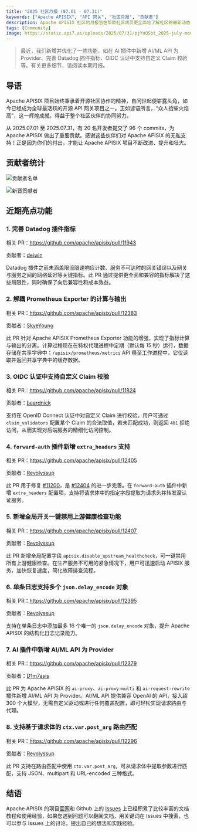 ```yaml
---
title: "2025 社区月报 (07.01 - 07.31)"
keywords: ["Apache APISIX", "API 网关", "社区月报", "贡献者"]
description: Apache APISIX 社区的月报旨在帮助社区成员更全面地了解社区的最新动态，方便大家参与到 Apache APISIX 社区中来。
tags: [Community]
image: https://static.api7.ai/uploads/2025/07/31/pjYuOSbt_2025-july-monthly-report-cover-cn.webp
---
```


> 最近，我们新增并优化了一些功能，如在 AI 插件中新增 AI/ML API 为 Provider、完善 Datadog 插件指标、OIDC 认证中支持自定义 Claim 校验等。有关更多细节，请阅读本期月报。

<!--truncate-->

## 导语

Apache APISIX 项目始终秉承着开源社区协作的精神，自问世起便崭露头角，如今已经成为全球最活跃的开源 API 网关项目之一。正如谚语所言，“众人拾柴火焰高”，这一辉煌成就，得益于整个社区伙伴的协同努力。

从 2025.07.01 至 2025.07.31，有 20 名开发者提交了 96 个 commits，为 Apache APISIX 做出了重要贡献。感谢这些伙伴们对 Apache APISIX 的无私支持！正是因为你们的付出，才能让 Apache APISIX 项目不断改进、提升和壮大。

## 贡献者统计

![贡献者名单](https://static.api7.ai/uploads/2025/07/31/QnqX7l1o_2025-july-contributor-list.webp)

![新晋贡献者](https://static.api7.ai/uploads/2025/07/31/7dQAgNIT_2025-july-new-contributors.webp)

## 近期亮点功能

### 1. 完善 Datadog 插件指标

相关 PR：https://github.com/apache/apisix/pull/11943

贡献者：[deiwin](https://github.com/deiwin)

Datadog 插件之前未涵盖限流限速响应计数、服务不可达时的网关错误以及网关与服务之间的网络延迟等关键指标。此 PR 通过提供更全面和兼容的指标解决了这些局限性，同时确保了向后兼容性和成本效益。

### 2. 解耦 Prometheus Exporter 的计算与输出

相关 PR：https://github.com/apache/apisix/pull/12383

贡献者：[SkyeYoung](https://github.com/SkyeYoung)

此 PR 针对 Apache APISIX Prometheus Exporter 功能的增强，实现了指标计算与输出的分离。计算过程现在在特权代理进程中定期（默认每 15 秒）运行，数据存储在共享字典中；`/apisix/prometheus/metrics` API 移至工作进程中，它仅读取并返回共享字典中的缓存数据。

### 3. OIDC 认证中支持自定义 Claim 校验

相关 PR：https://github.com/apache/apisix/pull/11824

贡献者：[beardnick](https://github.com/beardnick)

支持在 OpenID Connect 认证中对自定义 Claim 进行校验。用户可通过 `claim_validators` 配置某个 Claim 的合法取值，若未匹配成功，则返回 `401` 拒绝访问，从而实现对后端服务的精细化访问控制。

### 4. `forward-auth` 插件新增 `extra_headers` 支持

相关 PR：https://github.com/apache/apisix/pull/12405

贡献者：[Revolyssup](https://github.com/Revolyssup)

此 PR 用于修复 [#11200](https://github.com/apache/apisix/issues/11200)，是 [#12404](https://github.com/apache/apisix/pull/12404) 的进一步完善。在 `forward-auth` 插件中新增 `extra_headers` 配置项，支持将请求体中的指定字段提取为请求头并转发至认证服务。

### 5. 新增全局开关一键禁用上游健康检查功能

相关 PR：https://github.com/apache/apisix/pull/12407

贡献者：[Revolyssup](https://github.com/Revolyssup)

此 PR 新增全局配置字段 `apisix.disable_upstream_healthcheck`，可一键禁用所有上游健康检查。在生产服务不可用的紧急情况下，用户可迅速启动 APISIX 服务，加快恢复速度，简化故障排查流程。

### 6. 单条日志支持多个 `json.delay_encode` 对象

相关 PR：https://github.com/apache/apisix/pull/12395

贡献者：[Revolyssup](https://github.com/Revolyssup)

支持在单条日志中添加最多 16 个唯一的 `json.delay_encode` 对象，提升 Apache APISIX 的结构化日志记录能力。

### 7. AI 插件中新增 AI/ML API 为 Provider

相关 PR：https://github.com/apache/apisix/pull/12379

贡献者：[D1m7asis](https://github.com/D1m7asis)

此 PR 为 Apache APISIX 的 `ai-proxy`、`ai-proxy-multi` 和 `ai-request-rewrite` 插件新增 AI/ML API 为 Provider。AI/ML API 提供兼容 OpenAI 的 API，接入超 300 个大模型，无需自定义驱动或进行任何覆盖配置，即可轻松实现请求路由与代理。

### 8. 支持基于请求体的 `ctx.var.post_arg` 路由匹配

相关 PR：https://github.com/apache/apisix/pull/12296

贡献者：[Revolyssup](https://github.com/Revolyssup)

此 PR 支持在路由匹配中使用 `ctx.var.post_arg`，可从请求体中提取参数进行匹配，支持 JSON、multipart 和 URL-encoded 三种格式。

## 结语

Apache APISIX 的项目[官网](https://apisix.apache.org/zh/)和 Github 上的 [Issues](https://github.com/apache/apisix/issues) 上已经积累了比较丰富的文档教程和使用经验，如果您遇到问题可以翻阅文档，用关键词在 Issues 中搜索，也可以参与 Issues 上的讨论，提出自己的想法和实践经验。
